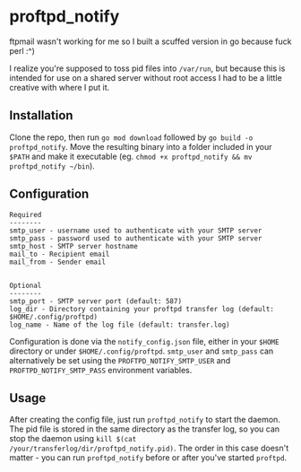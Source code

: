 # proftpd_notify

ftpmail wasn't working for me so I built a scuffed version in go because fuck perl :^)

I  realize you're supposed to toss pid files into `/var/run`, but because this is intended for use on a shared server without root access I had to be a little creative with where I put it.

## Installation

Clone the repo, then run `go mod download` followed by `go build -o proftpd_notify`.
Move the resulting binary into a folder included in your `$PATH` and make it executable (eg. `chmod +x proftpd_notify && mv proftpd_notify ~/bin`).

## Configuration

```
Required
--------
smtp_user - username used to authenticate with your SMTP server
smtp_pass - password used to authenticate with your SMTP server
smtp_host - SMTP server hostname
mail_to - Recipient email
mail_from - Sender email


Optional
--------
smtp_port - SMTP server port (default: 587)
log_dir - Directory containing your proftpd transfer log (default: $HOME/.config/proftpd)
log_name - Name of the log file (default: transfer.log)
```

Configuration is done via the `notify_config.json` file, either in your `$HOME` directory or under `$HOME/.config/proftpd`. `smtp_user` and `smtp_pass` can alternatively be set using the `PROFTPD_NOTIFY_SMTP_USER` and `PROFTPD_NOTIFY_SMTP_PASS` environment variables.


## Usage

After creating the config file, just run `proftpd_notify` to start the daemon.  The pid file is stored in the same directory as the transfer log, so you can stop the daemon using `kill $(cat /your/transferlog/dir/proftpd_notify.pid)`.
The order in this case doesn't matter - you can run `proftpd_notify` before or after you've started `proftpd`.
